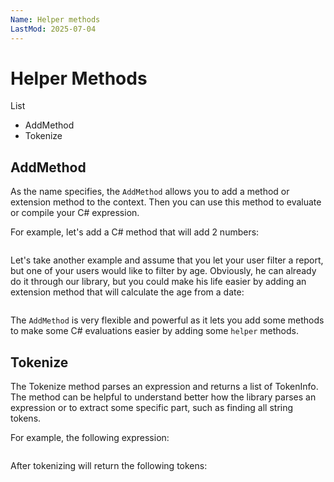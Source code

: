 ```yaml
---
Name: Helper methods
LastMod: 2025-07-04
---
```


# Helper Methods

List

- AddMethod
- Tokenize

## AddMethod

As the name specifies, the `AddMethod` allows you to add a method or extension method to the context. Then you can use this method to evaluate or compile your C# expression.


For example, let's add a C# method that will add 2 numbers:

```csharp

```

Let's take another example and assume that you let your user filter a report, but one of your users would like to filter by age. Obviously, he can already do it through our library, but you could make his life easier by adding an extension method that will calculate the age from a date:

```csharp
```

The `AddMethod` is very flexible and powerful as it lets you add some methods to make some C# evaluations easier by adding some `helper` methods.

## Tokenize

The Tokenize method parses an expression and returns a list of TokenInfo. The method can be helpful to understand better how the library parses an expression or to extract some specific part, such as finding all string tokens.

For example, the following expression:

```csharp
```

After tokenizing will return the following tokens:

```tbd
```



